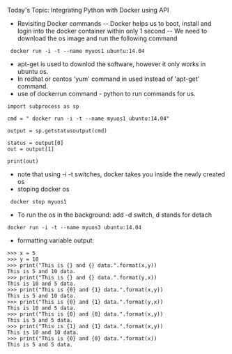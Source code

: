 Today's Topic: Integrating Python with Docker using API
- Revisiting Docker commands
-- Docker helps us to boot, install and login into the docker container within only 1 second
-- We need to download the os image and run the following command

` docker run -i -t --name myuos1 ubuntu:14.04`
- apt-get is used to downlod the software, however it only works in ubuntu os.
- In redhat or centos 'yum' command in used instead of 'apt-get' command.
- use of dockerrun command - python to run commands for us.

```
import subprocess as sp

cmd = " docker run -i -t --name myuos1 ubuntu:14.04"

output = sp.getstatusoutput(cmd)

status = output[0]
out = output[1]

print(out)
```

- note that using -i -t switches, docker takes you inside the newly created os
- stoping docker os

` docker stop myuos1`

- To run the os in the background: add -d switch, d stands for detach

`docker run -i -t --name myuos3 ubuntu:14.04`

- formatting variable output:

```
>>> x = 5
>>> y = 10
>>> print("This is {} and {} data.".format(x,y))
This is 5 and 10 data.
>>> print("This is {} and {} data.".format(y,x))
This is 10 and 5 data.
>>> print("This is {0} and {1} data.".format(x,y))
This is 5 and 10 data.
>>> print("This is {0} and {1} data.".format(y,x))
This is 10 and 5 data.
>>> print("This is {0} and {0} data.".format(x,y))
This is 5 and 5 data.
>>> print("This is {1} and {1} data.".format(x,y))
This is 10 and 10 data.
>>> print("This is {0} and {0} data.".format(x))
This is 5 and 5 data.
```

